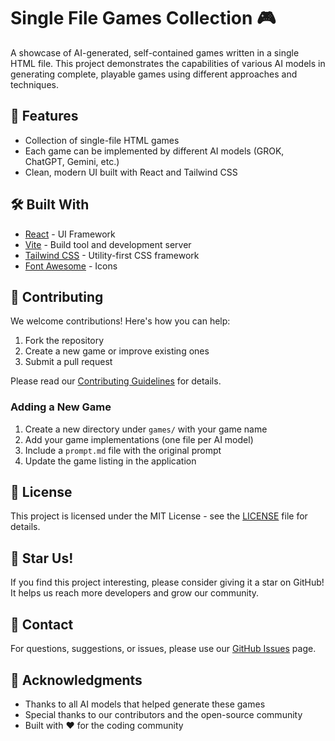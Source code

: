 # Single File Games Collection 🎮

A showcase of AI-generated, self-contained games written in a single HTML file. This project demonstrates the capabilities of various AI models in generating complete, playable games using different approaches and techniques.

## 🌟 Features

- Collection of single-file HTML games
- Each game can be implemented by different AI models (GROK, ChatGPT, Gemini, etc.)
- Clean, modern UI built with React and Tailwind CSS

## 🛠️ Built With

- [React](https://reactjs.org/) - UI Framework
- [Vite](https://vitejs.dev/) - Build tool and development server
- [Tailwind CSS](https://tailwindcss.com/) - Utility-first CSS framework
- [Font Awesome](https://fontawesome.com/) - Icons

## 🤝 Contributing

We welcome contributions! Here's how you can help:

1. Fork the repository
2. Create a new game or improve existing ones
3. Submit a pull request

Please read our [Contributing Guidelines](CONTRIBUTING.md) for details.

### Adding a New Game

1. Create a new directory under `games/` with your game name
2. Add your game implementations (one file per AI model)
3. Include a `prompt.md` file with the original prompt
4. Update the game listing in the application

## 📝 License

This project is licensed under the MIT License - see the [LICENSE](LICENSE) file for details.

## 🌟 Star Us!

If you find this project interesting, please consider giving it a star on GitHub! It helps us reach more developers and grow our community.

## 📧 Contact

For questions, suggestions, or issues, please use our [GitHub Issues](https://github.com/buildwizai/single-file-games/issues) page.

## 🙏 Acknowledgments

- Thanks to all AI models that helped generate these games
- Special thanks to our contributors and the open-source community
- Built with ❤️ for the coding community
